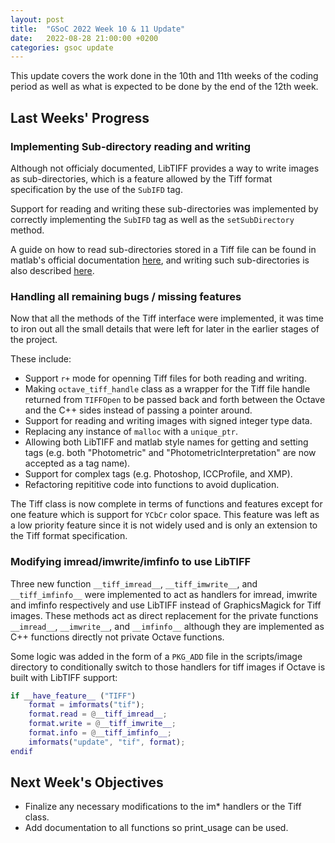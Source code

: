 ```yaml
---
layout: post
title:  "GSoC 2022 Week 10 & 11 Update"
date:   2022-08-28 21:00:00 +0200
categories: gsoc update
---
```

This update covers the work done in the 10th and 11th weeks of the coding period as well as what is expected to be done by the end of the 12th week.

## Last Weeks' Progress

### Implementing Sub-directory reading and writing
Although not officialy documented, LibTIFF provides a way to write images as sub-directories, which is a feature allowed by the Tiff format specification by the use of the `SubIFD` tag.

Support for reading and writing these sub-directories was implemented by correctly implementing the `SubIFD` tag as well as the `setSubDirectory` method.

A guide on how to read sub-directories stored in a Tiff file can be found in matlab's official documentation [here](https://www.mathworks.com/help/matlab/import_export/importing-images.html#br_c8to-2), and writing such sub-directories is also described [here](https://www.mathworks.com/help/matlab/import_export/exporting-to-images.html#br_c_iz-5).

### Handling all remaining bugs / missing features
Now that all the methods of the Tiff interface were implemented, it was time to iron out all the small details that were left for later in the earlier stages of the project.

These include:
 - Support `r+` mode for openning Tiff files for both reading and writing.
 - Making `octave_tiff_handle` class as a wrapper for the Tiff file handle returned from `TIFFOpen` to be passed back and forth between the Octave and the C++ sides instead of passing a pointer around.
 - Support for reading and writing images with signed integer type data.
 - Replacing any instance of `malloc` with a `unique_ptr`.
 - Allowing both LibTIFF and matlab style names for getting and setting tags (e.g. both "Photometric" and "PhotometricInterpretation" are now accepted as a tag name).
 - Support for complex tags (e.g. Photoshop, ICCProfile, and XMP).
 - Refactoring repititive code into functions to avoid duplication.

The Tiff class is now complete in terms of functions and features except for one feature which is support for `YCbCr` color space. This feature was left as a low priority feature since it is not widely used and is only an extension to the Tiff format specification.
### Modifying imread/imwrite/imfinfo to use LibTIFF
Three new function `__tiff_imread__`, `__tiff_imwrite__`, and `__tiff_imfinfo__` were implemented to act as handlers for imread, imwrite and imfinfo respectively and use LibTIFF instead of GraphicsMagick for Tiff images. These methods act as direct replacement for the private functions `__imread__`, `__imwrite__`, and `__imfinfo__` although they are implemented as C++ functions directly not private Octave functions.

Some logic was added in the form of a `PKG_ADD` file in the scripts/image directory to conditionally switch to those handlers for tiff images if Octave is built with LibTIFF support:
```m
if __have_feature__ ("TIFF")
    format = imformats("tif");
    format.read = @__tiff_imread__;
    format.write = @__tiff_imwrite__;
    format.info = @__tiff_imfinfo__;
    imformats("update", "tif", format);
endif
```

## Next Week's Objectives
- Finalize any necessary modifications to the im* handlers or the Tiff class.
- Add documentation to all functions so print_usage can be used.
